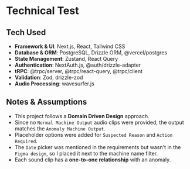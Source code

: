 # Technical Test  

## Tech Used  

- **Framework & UI**: Next.js, React, Tailwind CSS  
- **Database & ORM**: PostgreSQL, Drizzle ORM, @vercel/postgres  
- **State Management**: Zustand, React Query  
- **Authentication**: NextAuth.js, @auth/drizzle-adapter  
- **tRPC**: @trpc/server, @trpc/react-query, @trpc/client  
- **Validation**: Zod, drizzle-zod  
- **Audio Processing**: wavesurfer.js

## Notes & Assumptions  

- This project follows a **Domain Driven Design** approach.  
- Since no `Normal Machine Output` audio clips were provided, the output matches the `Anomaly Machine Output`.  
- Placeholder options were added for `Suspected Reason` and `Action Required`.  
- The `Date` picker was mentioned in the requirements but wasn't in the `Figma design`, so I placed it next to the machine name filter.  
- Each sound clip has a **one-to-one relationship** with an anomaly.  
